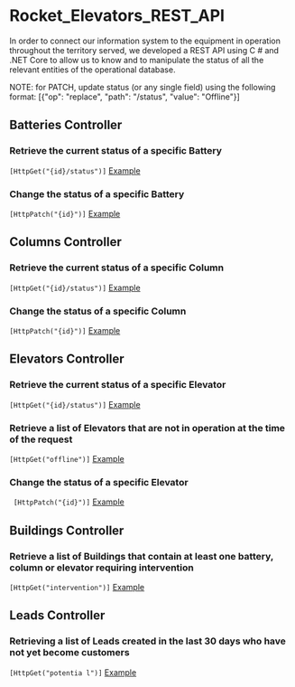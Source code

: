# Rocket_Elevators_REST_API

In order to connect our information system to the equipment in operation throughout the territory served, we developed a REST API using C # and .NET Core to allow us to know and to manipulate the status of all the relevant entities of the operational database.

NOTE: for PATCH, update status (or any single field) using the following format:
                 [{"op": "replace", "path": "/status", "value": "Offline"}]

## Batteries Controller

### Retrieve the current status of a specific Battery
```[HttpGet("{id}/status")]```
[Example](https://codeboxx-week-8-rest-api.azurewebsites.net/api/batteries/10/status)

### Change the status of a specific Battery
```[HttpPatch("{id}")]```
[Example](https://codeboxx-week-8-rest-api.azurewebsites.net/api/batteries/10)

## Columns Controller

### Retrieve the current status of a specific Column
```[HttpGet("{id}/status")]```
[Example](https://codeboxx-week-8-rest-api.azurewebsites.net/api/columns/10/status)

### Change the status of a specific Column
```[HttpPatch("{id}")]```
[Example](https://codeboxx-week-8-rest-api.azurewebsites.net/api/columns/10)
           
## Elevators Controller

### Retrieve the current status of a specific Elevator
```[HttpGet("{id}/status")]```
[Example](https://codeboxx-week-8-rest-api.azurewebsites.net/api/elevators/10/status)

### Retrieve a list of Elevators that are not in operation at the time of the request
```[HttpGet("offline")]```
[Example](https://codeboxx-week-8-rest-api.azurewebsites.net/api/elevators/offline)

### Change the status of a specific Elevator
``` [HttpPatch("{id}")]```
[Example](https://codeboxx-week-8-rest-api.azurewebsites.net/api/columns/10)

## Buildings Controller

### Retrieve a list of Buildings that contain at least one battery, column or elevator requiring intervention
```[HttpGet("intervention")]```
[Example](https://codeboxx-week-8-rest-api.azurewebsites.net/api/buildings/intervention)

## Leads Controller

### Retrieving a list of Leads created in the last 30 days who have not yet become customers
```[HttpGet("potentia l")]```
[Example](https://codeboxx-week-8-rest-api.azurewebsites.net/api/leads/potential)
